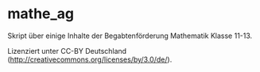 mathe_ag
========

Skript über einige Inhalte der Begabtenförderung Mathematik Klasse 11-13.

Lizenziert unter CC-BY Deutschland (http://creativecommons.org/licenses/by/3.0/de/).